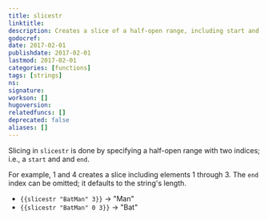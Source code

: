 ```yaml
---
title: slicestr
linktitle:
description: Creates a slice of a half-open range, including start and end indices.
godocref:
date: 2017-02-01
publishdate: 2017-02-01
lastmod: 2017-02-01
categories: [functions]
tags: [strings]
ns:
signature:
workson: []
hugoversion:
relatedfuncs: []
deprecated: false
aliases: []
---
```


Slicing in `slicestr` is done by specifying a half-open range with two indices; i.e., a `start` and and `end`.

For example, 1 and 4 creates a slice including elements 1 through 3.
The `end` index can be omitted; it defaults to the string's length.

* `{{slicestr "BatMan" 3}}` → "Man"
* `{{slicestr "BatMan" 0 3}}` → "Bat"

